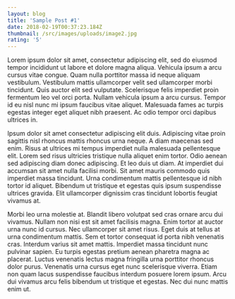```yaml
---
layout: blog
title: 'Sample Post #1'
date: 2018-02-19T00:37:23.184Z
thumbnail: /src/images/uploads/image2.jpg
rating: '5'
---
```

Lorem ipsum dolor sit amet, consectetur adipiscing elit, sed do eiusmod tempor incididunt ut labore et dolore magna aliqua. Vehicula ipsum a arcu cursus vitae congue. Quam nulla porttitor massa id neque aliquam vestibulum. Vestibulum mattis ullamcorper velit sed ullamcorper morbi tincidunt. Quis auctor elit sed vulputate. Scelerisque felis imperdiet proin fermentum leo vel orci porta. Nullam vehicula ipsum a arcu cursus. Tempor id eu nisl nunc mi ipsum faucibus vitae aliquet. Malesuada fames ac turpis egestas integer eget aliquet nibh praesent. Ac odio tempor orci dapibus ultrices in.



Ipsum dolor sit amet consectetur adipiscing elit duis. Adipiscing vitae proin sagittis nisl rhoncus mattis rhoncus urna neque. A diam maecenas sed enim. Risus at ultrices mi tempus imperdiet nulla malesuada pellentesque elit. Lorem sed risus ultricies tristique nulla aliquet enim tortor. Odio aenean sed adipiscing diam donec adipiscing. Et leo duis ut diam. At imperdiet dui accumsan sit amet nulla facilisi morbi. Sit amet mauris commodo quis imperdiet massa tincidunt. Urna condimentum mattis pellentesque id nibh tortor id aliquet. Bibendum ut tristique et egestas quis ipsum suspendisse ultrices gravida. Elit ullamcorper dignissim cras tincidunt lobortis feugiat vivamus at.



Morbi leo urna molestie at. Blandit libero volutpat sed cras ornare arcu dui vivamus. Nullam non nisi est sit amet facilisis magna. Enim tortor at auctor urna nunc id cursus. Nec ullamcorper sit amet risus. Eget duis at tellus at urna condimentum mattis. Sem et tortor consequat id porta nibh venenatis cras. Interdum varius sit amet mattis. Imperdiet massa tincidunt nunc pulvinar sapien. Eu turpis egestas pretium aenean pharetra magna ac placerat. Luctus venenatis lectus magna fringilla urna porttitor rhoncus dolor purus. Venenatis urna cursus eget nunc scelerisque viverra. Etiam non quam lacus suspendisse faucibus interdum posuere lorem ipsum. Arcu dui vivamus arcu felis bibendum ut tristique et egestas. Nec dui nunc mattis enim ut.
